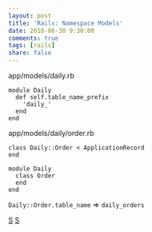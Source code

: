 ```yaml
---
layout: post
title: 'Rails: Namespace Models'
date: 2018-06-30 9:30:00
comments: true
tags: [rails]
share: false
---
```

app/models/daily.rb

```
module Daily
  def self.table_name_prefix
    'daily_'
  end
end
```

app/models/daily/order.rb
```
class Daily::Order < ApplicationRecord
end

module Daily
  class Order
  end
end
```

`Daily::Order.table_name` => `daily_orders`

[S](https://coderwall.com/p/2tnpfa/easily-namespace-your-rails-models)
[S](https://blog.makandra.com/2014/12/organizing-large-rails-projects-with-namespaces/)

